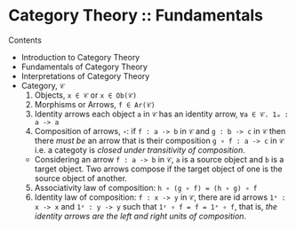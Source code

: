 # Category Theory :: Fundamentals

Contents
- Introduction to Category Theory
- Fundamentals of Category Theory
- Interpretations of Category Theory
- Category, `𝒞`
  1. Objects, `x ∈ 𝒞` or `x ∈ Ob(𝒞)`
  2. Morphisms or Arrows, `f ∈ Ar(𝒞)`
  3. Identity arrows
     each object `a` in `𝒞` has an identity arrow, `∀a ∈ 𝒞. 1ₐ : a -> a`
  4. Composition of arrows, `∘`:
     if  `f : a -> b` in `𝒞`
     and `g : b -> c` in `𝒞`
     then there *must be* an arrow that is their composition
     `g ∘ f : a -> c` in `𝒞`
     i.e. a categoty is *closed under transitivity of composition*.
    - Considering an arrow `f : a -> b` in `𝒞`, 
      `a` is a source object and `b` is a target object.
      Two arrows compose if the target object of one 
      is the source object of another.
  5. Associativity law of composition: `h ∘ (g ∘ f) = (h ∘ g) ∘ f`
  6. Identity law of composition:
    `f : x -> y` in `𝒞`, there are id arrows `1ˣ : x -> x` and `1ʸ : y -> y`
    such that `1ʸ ∘ f = f = 1ˣ ∘ f`, that is, 
    *the identity arrows are the left and right units of composition*.
